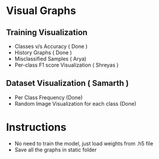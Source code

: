 # Visual Graphs
## Training Visualization
* Classes v/s Accuracy ( Done )
* History Graphs ( Done )
* Misclassified Samples ( Arya)
* Per-class F1 score Visualization ( Shreyas )

## Dataset Visualization ( Samarth )
* Per Class Frequency (Done)
* Random Image Visualization for each class (Done)

# Instructions
* No need to train the model, just load weights from .h5 file
* Save all the graphs in static folder

